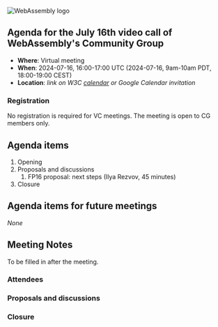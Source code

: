![WebAssembly logo](/images/WebAssembly.png)

## Agenda for the July 16th video call of WebAssembly's Community Group

- **Where**: Virtual meeting
- **When**: 2024-07-16, 16:00-17:00 UTC (2024-07-16, 9am-10am PDT, 18:00-19:00 CEST)
- **Location**: *link on W3C [calendar](https://www.w3.org/groups/cg/webassembly/calendar/) or Google Calendar invitation*

### Registration

No registration is required for VC meetings. The meeting is open to CG members only.

## Agenda items

1. Opening
1. Proposals and discussions
   1. FP16 proposal: next steps (Ilya Rezvov, 45 minutes)
1. Closure

## Agenda items for future meetings

*None*

## Meeting Notes

To be filled in after the meeting.

### Attendees

### Proposals and discussions

### Closure

